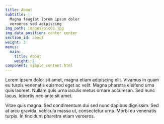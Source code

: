 ```yaml
---
title: About
subtitle: |-
  Magna feugiat lorem ipsum dolor
  veroeros sed adipiscing
img_path: images/pic03.jpg
img_data_position: center center
section_id: about
weight: 3
menus:
  main:
    title: About
    weight: 2
component: simple_content.html
---
```


Lorem ipsum dolor sit amet, magna etiam adipiscing elit. Vivamus in quam eu turpis venenatis euismod eget ac velit. Magna pharetra eleifend urna quis laoreet. Nullam quis urna iaculis metus ornare accumsan. Sed nunc lacus, lobortis nec ante sit amet.

Vitae quis magna. Sed condimentum dui sed nunc dapibus dignissim. Sed at arcu gravida, vehicula massa ut, consectetur urna. Morbi eu venenatis turpis. In tincidunt pharetra etiam veroeros.
